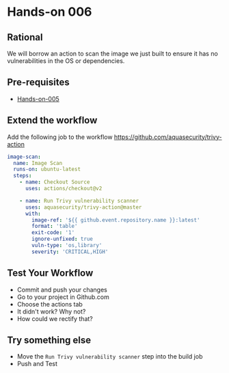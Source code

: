 # Hands-on 006

## Rational

We will borrow an action to scan the image we just built to ensure it has no vulnerabilities in the OS or dependencies.

## Pre-requisites

- [Hands-on-005](/labs/lab_sdlc_pipeline/hands-on/005.md)

## Extend the workflow

Add the following job to the workflow https://github.com/aquasecurity/trivy-action

```yaml
image-scan:
  name: Image Scan
  runs-on: ubuntu-latest
  steps:
    - name: Checkout Source
      uses: actions/checkout@v2

    - name: Run Trivy vulnerability scanner
      uses: aquasecurity/trivy-action@master
      with:
        image-ref: '${{ github.event.repository.name }}:latest'
        format: 'table'
        exit-code: '1'
        ignore-unfixed: true
        vuln-type: 'os,library'
        severity: 'CRITICAL,HIGH'
```

## Test Your Workflow

- Commit and push your changes
- Go to your project in Github.com
- Choose the actions tab
- It didn't work? Why not?
- How could we rectify that?

## Try something else 

- Move the `Run Trivy vulnerability scanner` step into the build job
- Push and Test
